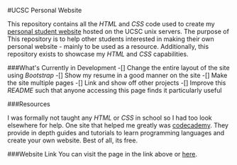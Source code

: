 #UCSC Personal Website

This repository contains all the _HTML_ and _CSS_ code used to create my
[personal student website](http://people.ucsc.edu/~dgaguirr/) hosted on the UCSC
unix servers. The purpose of This repository is to help other students
interested in making their own personal website - mainly to be used as a
resource. Additionally, this repository exists to showcase my _HTML_ and _CSS_
capabilities.

###What's Currently in Development
-[] Change the entire layout of the site using _Bootstrap_
-[] Show my resume in a good manner on the site
-[] Make the site multiple pages
-[] Link and show off other projects
-[] Improve this _README_ such that anyone accessing this page finds it
particularly useful

###Resources

I was formally not taught any _HTML_ or _CSS_ in school so I had too look
elsewhere for help. One site that helped me greatly was
[codecademy](https://www.codecademy.com/). They provide in depth guides and
tutorials to learn programming languages and create your own website. Best of
all, its free.

###Website Link
You can visit the page in the link above or
[here](http://people.ucsc.edu/~dgaguirr/).
